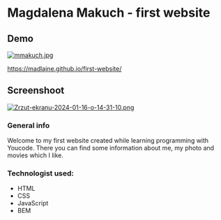 # Magdalena Makuch - first website

## Demo
[![mmakuch.jpg](https://i.postimg.cc/8kwLSm45/mmakuch.jpg)](https://postimg.cc/8sJ7dWqQ)

https://madlajne.github.io/first-website/

## Screenshoot
[![Zrzut-ekranu-2024-01-16-o-14-31-10.png](https://i.postimg.cc/pdTLKK80/Zrzut-ekranu-2024-01-16-o-14-31-10.png)](https://postimg.cc/yDMKHgL9)

### General info
Welcome to my first website created while learning programming with Youcode. There you can find some information about me, my photo and movies which I like.

### Technologist used:
- HTML
- CSS
- JavaScript
- BEM
